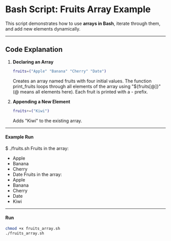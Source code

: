 # Bash Script: Fruits Array Example  

This script demonstrates how to use **arrays in Bash**, iterate through them, and add new elements dynamically.  

---

## Code Explanation  

1. **Declaring an Array**  
   ```bash
   fruits=("Apple" "Banana" "Cherry" "Date")
   ```
   Creates an array named fruits with four initial values.
   The function print_fruits loops through all elements of the array using 
   "${fruits[@]}" (@ means all elements here).
   Each fruit is printed with a - prefix.

2. **Appending a New Element**
    ```bash
    fruits+=("Kiwi")
    ```
    Adds "Kiwi" to the existing array.

---

#### Example Run
$ ./fruits.sh
Fruits in the array:
- Apple
- Banana
- Cherry
- Date
Fruits in the array:
- Apple
- Banana
- Cherry
- Date
- Kiwi

---
#### Run
```bash
chmod +x fruits_array.sh   
./fruits_array.sh
```
